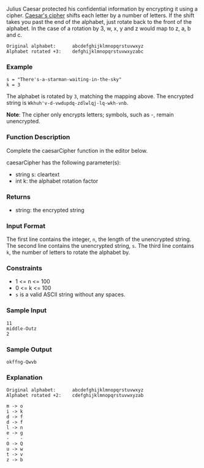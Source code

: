 Julius Caesar protected his confidential information by encrypting it using a cipher. 
[Caesar's cipher](https://en.wikipedia.org/wiki/Caesar_cipher) shifts each letter by a number of letters. 
If the shift takes you past the end of the alphabet, just rotate back to the front of the alphabet. 
In the case of a rotation by 3, w, x, y and z would map to z, a, b and c.

```
Original alphabet:      abcdefghijklmnopqrstuvwxyz
Alphabet rotated +3:    defghijklmnopqrstuvwxyzabc
```
### Example
```
s = "There's-a-starman-waiting-in-the-sky"
k = 3
```
The alphabet is rotated by `3`, matching the mapping above. The encrypted string is `Wkhuh'v-d-vwdupdq-zdlwlqj-lq-wkh-vnb`.

**Note**: The cipher only encrypts letters; symbols, such as -, remain unencrypted.

### Function Description

Complete the caesarCipher function in the editor below.

caesarCipher has the following parameter(s):

- string s: cleartext
- int k: the alphabet rotation factor

### Returns

- string: the encrypted string

### Input Format

The first line contains the integer, `n`, the length of the unencrypted string.
The second line contains the unencrypted string, `s`.
The third line contains `k`, the number of letters to rotate the alphabet by.

### Constraints

- 1 <= n <= 100
- 0 <= k <= 100
- `s` is a valid ASCII string without any spaces.

### Sample Input
```
11
middle-Outz
2
```
### Sample Output
```
okffng-Qwvb
```

### Explanation
```
Original alphabet:      abcdefghijklmnopqrstuvwxyz
Alphabet rotated +2:    cdefghijklmnopqrstuvwxyzab

m -> o
i -> k
d -> f
d -> f
l -> n
e -> g
-    -
O -> Q
u -> w
t -> v
z -> b
```
